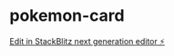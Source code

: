 # pokemon-card

[Edit in StackBlitz next generation editor ⚡️](https://stackblitz.com/~/github.com/JkDevArg/pokemon-card)